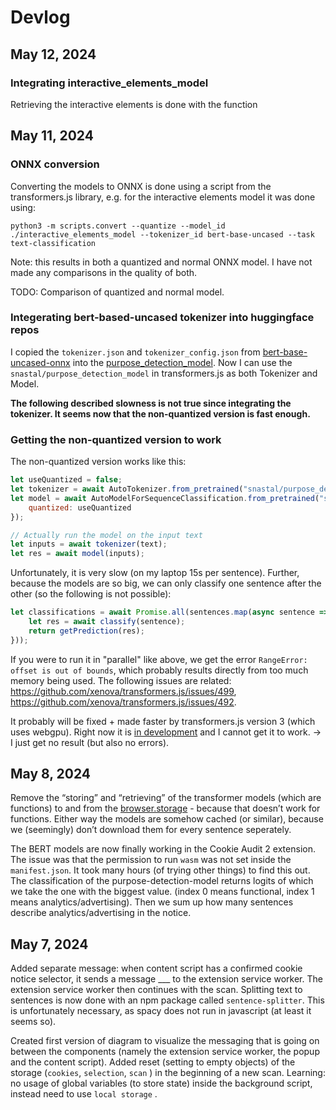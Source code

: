 # Devlog
## May 12, 2024
### Integrating interactive_elements_model
Retrieving the interactive elements is done with the function

## May 11, 2024
### ONNX conversion
Converting the models to ONNX is done using a script from the transformers.js library, e.g. for the interactive elements 
model it was done using: 
```shell
python3 -m scripts.convert --quantize --model_id ./interactive_elements_model --tokenizer_id bert-base-uncased --task text-classification
```
Note: this results in both a quantized and normal ONNX model. I have not made any comparisons in the quality of both.

TODO: Comparison of quantized and normal model.
### Integerating bert-based-uncased tokenizer into huggingface repos
I copied the `tokenizer.json` and `tokenizer_config.json` from
[bert-base-uncased-onnx](https://huggingface.co/Xenova/bert-base-uncased/tree/main) into the
[purpose_detection_model](https://huggingface.co/snastal/purpose_detection_model/tree/main). Now I can use the
`snastal/purpose_detection_model` in transformers.js as both Tokenizer and Model.

**The following described slowness is not true since integrating the tokenizer. It seems now that the non-quantized
version is fast enough.**
### Getting the non-quantized version to work
The non-quantized version works like this:
```javascript
let useQuantized = false;
let tokenizer = await AutoTokenizer.from_pretrained("snastal/purpose_detection_model", {quantized: useQuantized});
let model = await AutoModelForSequenceClassification.from_pretrained("snastal/purpose_detection_model", {
    quantized: useQuantized
});

// Actually run the model on the input text
let inputs = await tokenizer(text);
let res = await model(inputs);
```
Unfortunately, it is very slow (on my laptop 15s per sentence). Further, because the models are so big, we can only
classify one sentence after the other (so the following is not possible):
```javascript
let classifications = await Promise.all(sentences.map(async sentence => {
    let res = await classify(sentence);
    return getPrediction(res);
}));
```
If you were to run it in "parallel" like above, we get the error `RangeError: offset is out of bounds`, which probably
results directly from too much memory being used.
The following issues are related: https://github.com/xenova/transformers.js/issues/499, https://github.com/xenova/transformers.js/issues/492.

It probably will be fixed + made faster by transformers.js version 3 (which uses webgpu). 
Right now it is [in development](https://github.com/xenova/transformers.js/pull/545) and I cannot get it to work.
&rarr; I just get no result (but also no errors).

## May 8, 2024
Remove the “storing” and “retrieving” of the transformer models (which are functions) to and from the [browser.storage](http://browser.storage) - because that doesn’t work for functions. Either way the models are somehow cached (or similar), because we (seemingly) don’t download them for every sentence seperately.

The BERT models are now finally working in the Cookie Audit 2 extension. The issue was that the permission to run `wasm` was not set inside the `manifest.json`. It took many hours (of trying other things) to find this out.
The classification of the purpose-detection-model returns logits of which we take the one with the biggest value. (index 0 means functional, index 1 means analytics/advertising). Then we sum up how many sentences describe analytics/advertising in the notice.

## May 7, 2024 
Added separate message: when content script has a confirmed cookie notice selector, it sends a message ___ to the extension service worker. The extension service worker then continues with the scan.
Splitting text to sentences is now done with an npm package called `sentence-splitter`. This is unfortunately necessary, as spacy does not run in javascript (at least it seems so).

Created first version of diagram to visualize the messaging that is going on between the components (namely the extension service worker, the popup and the content script).
Added reset (setting to empty objects) of the storage (`cookies`, `selection`, `scan` ) in the beginning of a new scan.
Learning: no usage of global variables (to store state) inside the background script, instead need to use `local storage` .